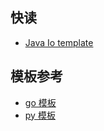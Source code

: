 
## 快读

- [Java Io template](./io/template)


## 模板参考

- [go 模板](https://github.com/EndlessCheng/codeforces-go)
- [py 模板](https://github.com/liupengsay/PyIsTheBestLang/)
